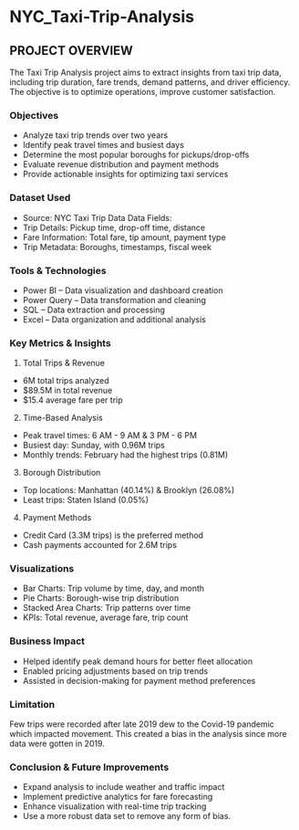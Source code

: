 # NYC_Taxi-Trip-Analysis
## PROJECT OVERVIEW
The Taxi Trip Analysis project aims to extract insights from taxi trip data, including trip duration, fare trends, demand patterns, and driver efficiency. The objective is to optimize operations, improve customer satisfaction.

### Objectives
- Analyze taxi trip trends over two years
- Identify peak travel times and busiest days
- Determine the most popular boroughs for pickups/drop-offs
- Evaluate revenue distribution and payment methods
- Provide actionable insights for optimizing taxi services

### Dataset Used
- Source: NYC Taxi Trip Data
Data Fields:
- Trip Details: Pickup time, drop-off time, distance
- Fare Information: Total fare, tip amount, payment type
- Trip Metadata: Boroughs, timestamps, fiscal week

### Tools & Technologies
- Power BI – Data visualization and dashboard creation
- Power Query – Data transformation and cleaning
- SQL – Data extraction and processing
- Excel – Data organization and additional analysis

### Key Metrics & Insights
1. Total Trips & Revenue
- 6M total trips analyzed
- $89.5M in total revenue
- $15.4 average fare per trip

2. Time-Based Analysis
- Peak travel times: 6 AM - 9 AM & 3 PM - 6 PM
- Busiest day: Sunday, with 0.96M trips
- Monthly trends: February had the highest trips (0.81M)

3. Borough Distribution
- Top locations: Manhattan (40.14%) & Brooklyn (26.08%)
- Least trips: Staten Island (0.05%)

4. Payment Methods
- Credit Card (3.3M trips) is the preferred method
- Cash payments accounted for 2.6M trips

### Visualizations
- Bar Charts: Trip volume by time, day, and month
- Pie Charts: Borough-wise trip distribution
- Stacked Area Charts: Trip patterns over time
- KPIs: Total revenue, average fare, trip count

### Business Impact
- Helped identify peak demand hours for better fleet allocation
- Enabled pricing adjustments based on trip trends
- Assisted in decision-making for payment method preferences

### Limitation
Few trips were recorded after late 2019 dew  to the Covid-19 pandemic which impacted movement. This created a bias in the analysis since more data were gotten in 2019.

### Conclusion & Future Improvements
- Expand analysis to include weather and traffic impact
- Implement predictive analytics for fare forecasting
- Enhance visualization with real-time trip tracking
- Use a more robust data set to remove any form of bias.
